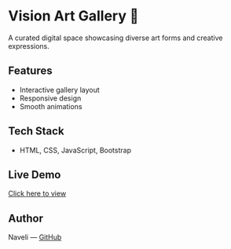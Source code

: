 # Vision Art Gallery 🎨

A curated digital space showcasing diverse art forms and creative expressions.

## Features
- Interactive gallery layout
- Responsive design
- Smooth animations

## Tech Stack
- HTML, CSS, JavaScript, Bootstrap

## Live Demo
[Click here to view](https://visionart.vercel.app)

## Author
Naveli — [GitHub](https://github.com/Nowitzmyturn)
